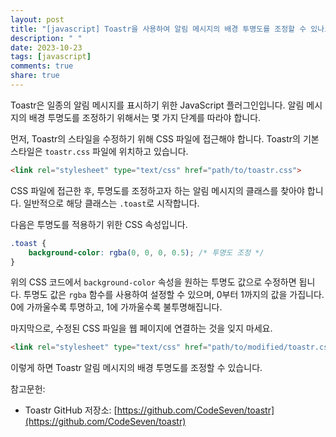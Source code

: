 ```yaml
---
layout: post
title: "[javascript] Toastr을 사용하여 알림 메시지의 배경 투명도를 조정할 수 있나요?"
description: " "
date: 2023-10-23
tags: [javascript]
comments: true
share: true
---
```


Toastr은 일종의 알림 메시지를 표시하기 위한 JavaScript 플러그인입니다. 알림 메시지의 배경 투명도를 조정하기 위해서는 몇 가지 단계를 따라야 합니다.

먼저, Toastr의 스타일을 수정하기 위해 CSS 파일에 접근해야 합니다. Toastr의 기본 스타일은 `toastr.css` 파일에 위치하고 있습니다.

```html
<link rel="stylesheet" type="text/css" href="path/to/toastr.css">
```

CSS 파일에 접근한 후, 투명도를 조정하고자 하는 알림 메시지의 클래스를 찾아야 합니다. 일반적으로 해당 클래스는 `.toast`로 시작합니다.

다음은 투명도를 적용하기 위한 CSS 속성입니다.

```css
.toast {
    background-color: rgba(0, 0, 0, 0.5); /* 투명도 조정 */
}
```

위의 CSS 코드에서 `background-color` 속성을 원하는 투명도 값으로 수정하면 됩니다. 투명도 값은 `rgba` 함수를 사용하여 설정할 수 있으며, 0부터 1까지의 값을 가집니다. 0에 가까울수록 투명하고, 1에 가까울수록 불투명해집니다.

마지막으로, 수정된 CSS 파일을 웹 페이지에 연결하는 것을 잊지 마세요.

```html
<link rel="stylesheet" type="text/css" href="path/to/modified/toastr.css">
```

이렇게 하면 Toastr 알림 메시지의 배경 투명도를 조정할 수 있습니다.

참고문헌:
- Toastr GitHub 저장소: [https://github.com/CodeSeven/toastr](https://github.com/CodeSeven/toastr)